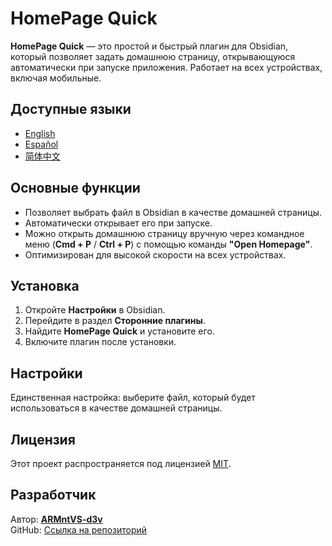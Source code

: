 # HomePage Quick

**HomePage Quick** — это простой и быстрый плагин для Obsidian, который позволяет задать домашнюю страницу, открывающуюся автоматически при запуске приложения. Работает на всех устройствах, включая мобильные.

## Доступные языки
- [English](../README.md)
- [Español](docs/README.es.md)
- [简体中文](docs/README.zh.md)

## Основные функции
- Позволяет выбрать файл в Obsidian в качестве домашней страницы.
- Автоматически открывает его при запуске.
- Можно открыть домашнюю страницу вручную через командное меню (**Cmd + P** / **Ctrl + P**) с помощью команды **"Open Homepage"**.
- Оптимизирован для высокой скорости на всех устройствах.

## Установка
1. Откройте **Настройки** в Obsidian.
2. Перейдите в раздел **Сторонние плагины**.
3. Найдите **HomePage Quick** и установите его.
4. Включите плагин после установки.

## Настройки
Единственная настройка: выберите файл, который будет использоваться в качестве домашней страницы.

## Лицензия
Этот проект распространяется под лицензией [MIT](LICENSE).

## Разработчик
Автор: **[ARMntVS-d3v](https://github.com/ARMntVS-d3v/)**  
GitHub: [Ссылка на репозиторий](https://github.com/ARMntVS-d3v/obsidian-homepage-quick/)
